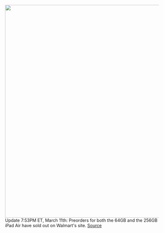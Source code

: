 <img src='https://cdn.vox-cdn.com/thumbor/PQ41Uqrqux8qGXp0qfWVAz6BKlY=/0x0:2722x1522/1200x800/filters:focal(1144x544:1578x978)/cdn.vox-cdn.com/uploads/chorus_image/image/70608927/Screen_Shot_2022_03_08_at_6.16.14_PM.0.png' width='700px' /><br/>
Update 7:53PM ET, March 11th: Preorders for both the 64GB and the 256GB iPad Air have sold out on Walmart's site.
<a href='https://www.theverge.com/good-deals/2022/3/11/22972665/apple-ipad-air-m1-new-2022-walmart-preorder-deal-sale'> Source <a/>